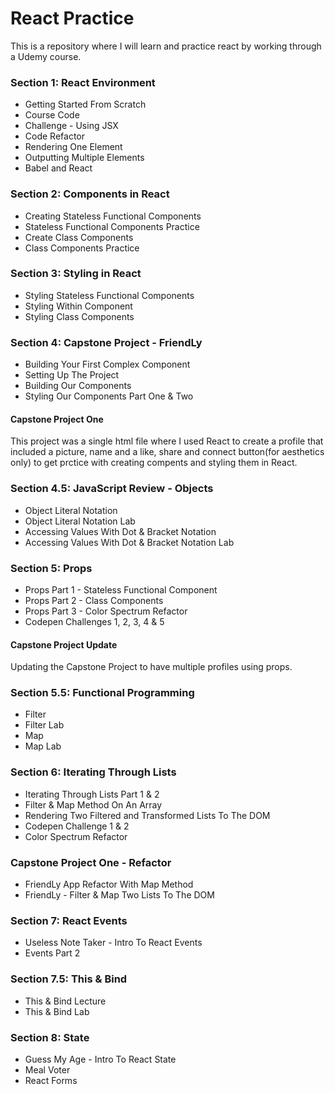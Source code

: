 # React Practice

This is a repository where I will learn and practice react by working through a Udemy course.

### Section 1: React Environment
- Getting Started From Scratch
- Course Code
- Challenge - Using JSX
- Code Refactor
- Rendering One Element
- Outputting Multiple Elements
- Babel and React

### Section 2: Components in React
- Creating Stateless Functional Components
- Stateless Functional Components Practice
- Create Class Components
- Class Components Practice

### Section 3: Styling in React
- Styling Stateless Functional Components
- Styling Within Component
- Styling Class Components

### Section 4: Capstone Project - FriendLy
- Building Your First Complex Component
- Setting Up The Project
- Building Our Components
- Styling Our Components Part One & Two

#### Capstone Project One

This project was a single html file where I used React to create a profile that included a picture, name and a like, share and connect button(for aesthetics only) to get prctice with creating compents and styling them in React.

### Section 4.5: JavaScript Review - Objects
- Object Literal Notation
- Object Literal Notation Lab
- Accessing Values With Dot & Bracket Notation
- Accessing Values With Dot & Bracket Notation Lab

### Section 5: Props
- Props Part 1 - Stateless Functional Component
- Props Part 2 - Class Components
- Props Part 3 - Color Spectrum Refactor
- Codepen Challenges 1, 2, 3, 4 & 5

#### Capstone Project Update

Updating the Capstone Project to have multiple profiles using props.

### Section 5.5: Functional Programming
- Filter
- Filter Lab
- Map
- Map Lab

### Section 6: Iterating Through Lists
- Iterating Through Lists Part 1 & 2
- Filter & Map Method On An Array
- Rendering Two Filtered and Transformed Lists To The DOM
- Codepen Challenge 1 & 2
- Color Spectrum Refactor

### Capstone Project One - Refactor
- FriendLy App Refactor With Map Method
- FriendLy - Filter & Map Two Lists To The DOM

### Section 7: React Events
- Useless Note Taker - Intro To React Events
- Events Part 2

### Section 7.5: This & Bind
- This & Bind Lecture
- This & Bind Lab

### Section 8: State
- Guess My Age - Intro To React State
- Meal Voter
- React Forms